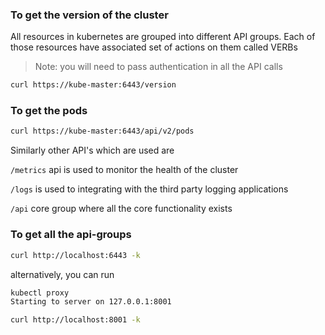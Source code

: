 
### To get the version of the cluster

All resources in kubernetes are grouped into different API groups.
Each of those resources have associated set of actions on them called VERBs

> Note: you will need to pass authentication in all the API calls

```bash
curl https://kube-master:6443/version
```


### To get the pods 

```bash
curl https://kube-master:6443/api/v2/pods
```

Similarly other API's which are used are

`/metrics` api is used to monitor the health of the cluster

`/logs` is used to integrating with the third party logging applications

`/api` core group where all the core functionality exists


### To get all the api-groups

```bash
curl http://localhost:6443 -k
```

alternatively, you can run

```bash
kubectl proxy
Starting to server on 127.0.0.1:8001

curl http://localhost:8001 -k   
```